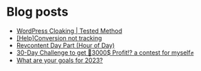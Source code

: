 # Blog posts
<!-- BLOG-POST-LIST:START -->
- [WordPress Cloaking | Tested Method](https://afflift.com/f/threads/wordpress-cloaking-tested-method.10091/)
- [[Help]Conversion not tracking](https://afflift.com/f/threads/help-conversion-not-tracking.9578/)
- [Revcontent Day Part &lpar;Hour of Day&rpar;](https://afflift.com/f/threads/revcontent-day-part-hour-of-day.10090/)
- [30-Day Challenge to get 🎯3000$ Profit⁉ a contest for myself✊](https://afflift.com/f/threads/30-day-challenge-to-get-%F0%9F%8E%AF3000-profit%E2%81%89-a-contest-for-myself%E2%9C%8A.9419/)
- [What are your goals for 2023?](https://afflift.com/f/threads/what-are-your-goals-for-2023.10077/)
<!-- BLOG-POST-LIST:END -->
